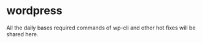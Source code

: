 # wordpress
All the daily bases required commands of wp-cli and other hot fixes will be shared here. 
